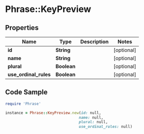 # Phrase::KeyPreview

## Properties

Name | Type | Description | Notes
------------ | ------------- | ------------- | -------------
**id** | **String** |  | [optional] 
**name** | **String** |  | [optional] 
**plural** | **Boolean** |  | [optional] 
**use_ordinal_rules** | **Boolean** |  | [optional] 

## Code Sample

```ruby
require 'Phrase'

instance = Phrase::KeyPreview.new(id: null,
                                 name: null,
                                 plural: null,
                                 use_ordinal_rules: null)
```


